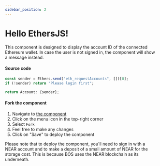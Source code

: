 ```yaml
---
sidebar_position: 2
---
```


# Hello EthersJS!

This component is designed to display the account ID of the connected Ethereum wallet. In case the user is not signed in, the component will show a message instead. 

#### Source code

```jsx
const sender = Ethers.send("eth_requestAccounts", [])[0];
if (!sender) return "Please login first";

return Account: {sender};

```

#### Fork the component

1. Navigate to [the component](https://bos.gg/#/wecare.near/widget/HelloEthersJS)
2. Click on the menu icon in the top-right corner
3. Select `Fork`
4. Feel free to make any changes 
5. Click on "Save" to deploy the component 

Please note that to deploy the component, you'll need to sign in with a NEAR account and to make a deposit of a small amount of NEAR for the storage cost. This is because BOS uses the NEAR blockchain as its underneath.